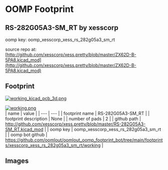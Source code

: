 # OOMP Footprint  
## RS-282G05A3-SM_RT  by xesscorp  
  
oomp key: oomp_xesscorp_xess_rs_282g05a3_sm_rt  
  
source repo at: [http://github.com/xesscorp/xess.pretty/blob/master/ZX62D-B-5PA8.kicad_mod](http://github.com/xesscorp/xess.pretty/blob/master/ZX62D-B-5PA8.kicad_mod)  
## Footprint  
  
[![working_kicad_pcb_3d.png](working_kicad_pcb_3d_600.png)](working_kicad_pcb_3d.png)  
  
[![working.png](working_600.png)](working.png)  
| name | value | 
| --- | --- | 
| footprint name | RS-282G05A3-SM_RT | 
| footprint description | None | 
| number of pads | 2 | 
| github path | http://github.com/xesscorp/xess.pretty/blob/master/RS-282G05A3-SM_RT.kicad_mod | 
| oomp key | oomp_xesscorp_xess_rs_282g05a3_sm_rt | 
| oomp bot github | https://github.com/oomlout/oomlout_oomp_footprint_bot/tree/main/footprints/xesscorp_xess_rs_282g05a3_sm_rt/working | 
## Images  

